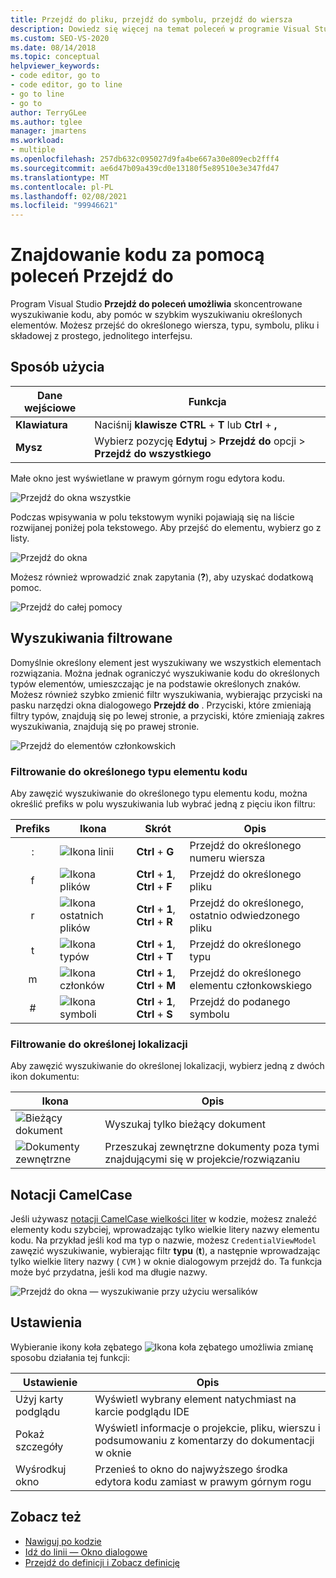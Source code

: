 ```yaml
---
title: Przejdź do pliku, przejdź do symbolu, przejdź do wiersza
description: Dowiedz się więcej na temat poleceń w programie Visual Studio i sposobach ich używania do wykonywania ukierunkowanych wyszukiwań w kodzie.
ms.custom: SEO-VS-2020
ms.date: 08/14/2018
ms.topic: conceptual
helpviewer_keywords:
- code editor, go to
- code editor, go to line
- go to line
- go to
author: TerryGLee
ms.author: tglee
manager: jmartens
ms.workload:
- multiple
ms.openlocfilehash: 257db632c095027d9fa4be667a30e809ecb2fff4
ms.sourcegitcommit: ae6d47b09a439cd0e13180f5e89510e3e347fd47
ms.translationtype: MT
ms.contentlocale: pl-PL
ms.lasthandoff: 02/08/2021
ms.locfileid: "99946621"
---
```

# <a name="find-code-using-go-to-commands"></a>Znajdowanie kodu za pomocą poleceń Przejdź do

Program Visual Studio **Przejdź do poleceń umożliwia** skoncentrowane wyszukiwanie kodu, aby pomóc w szybkim wyszukiwaniu określonych elementów. Możesz przejść do określonego wiersza, typu, symbolu, pliku i składowej z prostego, jednolitego interfejsu.

## <a name="how-to-use-it"></a>Sposób użycia

Dane wejściowe | Funkcja
------------ | ---
**Klawiatura** | Naciśnij **klawisze CTRL** + **T** lub **Ctrl** + **,**
**Mysz** | Wybierz pozycję **Edytuj**  >  **Przejdź do** opcji  >  **Przejdź do wszystkiego**

Małe okno jest wyświetlane w prawym górnym rogu edytora kodu.

![Przejdź do okna wszystkie](media/go-to-all.png)

Podczas wpisywania w polu tekstowym wyniki pojawiają się na liście rozwijanej poniżej pola tekstowego. Aby przejść do elementu, wybierz go z listy.

![Przejdź do okna](../ide/media/vside_navigatetowindow.png)

Możesz również wprowadzić znak zapytania (**?**), aby uzyskać dodatkową pomoc.

![Przejdź do całej pomocy](media/go-to-all-help.png)

## <a name="filtered-searches"></a>Wyszukiwania filtrowane

Domyślnie określony element jest wyszukiwany we wszystkich elementach rozwiązania. Można jednak ograniczyć wyszukiwanie kodu do określonych typów elementów, umieszczając je na podstawie określonych znaków. Możesz również szybko zmienić filtr wyszukiwania, wybierając przyciski na pasku narzędzi okna dialogowego **Przejdź do** . Przyciski, które zmieniają filtry typów, znajdują się po lewej stronie, a przyciski, które zmieniają zakres wyszukiwania, znajdują się po prawej stronie.

![Przejdź do elementów członkowskich](../ide/media/vside_navigation_toolbar.png)

### <a name="filter-to-a-specific-type-of-code-element"></a>Filtrowanie do określonego typu elementu kodu

Aby zawęzić wyszukiwanie do określonego typu elementu kodu, można określić prefiks w polu wyszukiwania lub wybrać jedną z pięciu ikon filtru:

Prefiks | Ikona | Skrót | Opis
:-: | - | - | -
:| ![Ikona linii](media/gotoall-line-icon.png) | **Ctrl** + **G** | Przejdź do określonego numeru wiersza
f| ![Ikona plików](media/gotoall-files-icon.png) | **Ctrl** + **1**, **Ctrl** + **F** | Przejdź do określonego pliku
r| ![Ikona ostatnich plików](media/gotoall-recent-files-icon.png) | **Ctrl** + **1**, **Ctrl** + **R** | Przejdź do określonego, ostatnio odwiedzonego pliku
t| ![Ikona typów](media/gotoall-types-icon.png) | **Ctrl** + **1**, **Ctrl** + **T** | Przejdź do określonego typu
m| ![Ikona członków](media/gotoall-members-icon.png) | **Ctrl** + **1**, **Ctrl** + **M** | Przejdź do określonego elementu członkowskiego
\#| ![Ikona symboli](media/gotoall-symbols-icon.png) | **Ctrl** + **1**, **Ctrl** + **S** | Przejdź do podanego symbolu

### <a name="filter-to-a-specific-location"></a>Filtrowanie do określonej lokalizacji

Aby zawęzić wyszukiwanie do określonej lokalizacji, wybierz jedną z dwóch ikon dokumentu:

Ikona | Opis
---- | ---
![Bieżący dokument](media/gotoall_currentdocument.png) | Wyszukaj tylko bieżący dokument
![Dokumenty zewnętrzne](media/gotoall_external.png) | Przeszukaj zewnętrzne dokumenty poza tymi znajdującymi się w projekcie/rozwiązaniu

## <a name="camel-casing"></a>Notacji CamelCase

Jeśli używasz [notacji CamelCase wielkości liter](https://en.wikipedia.org/wiki/Camel_case) w kodzie, możesz znaleźć elementy kodu szybciej, wprowadzając tylko wielkie litery nazwy elementu kodu. Na przykład jeśli kod ma typ o nazwie, możesz `CredentialViewModel` zawęzić wyszukiwanie, wybierając filtr **typu** (**t**), a następnie wprowadzając tylko wielkie litery nazwy ( `CVM` ) w oknie dialogowym przejdź do. Ta funkcja może być przydatna, jeśli kod ma długie nazwy.

![Przejdź do okna — wyszukiwanie przy użyciu wersalików](../ide/media/vside_capitalsearch.png)

## <a name="settings"></a>Ustawienia

Wybieranie ikony koła zębatego ![Ikona koła zębatego](media/gotoall_gear.png) umożliwia zmianę sposobu działania tej funkcji:

Ustawienie | Opis
------- | ---
Użyj karty podglądu | Wyświetl wybrany element natychmiast na karcie podglądu IDE
Pokaż szczegóły | Wyświetl informacje o projekcie, pliku, wierszu i podsumowaniu z komentarzy do dokumentacji w oknie
Wyśrodkuj okno | Przenieś to okno do najwyższego środka edytora kodu zamiast w prawym górnym rogu

## <a name="see-also"></a>Zobacz też

- [Nawiguj po kodzie](../ide/navigating-code.md)
- [Idź do linii — Okno dialogowe](../ide/reference/go-to-line.md)
- [Przejdź do definicji i Zobacz definicję](../ide/go-to-and-peek-definition.md)
